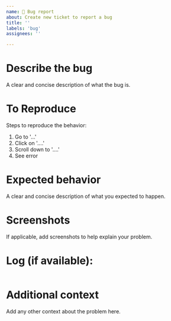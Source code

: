 ```yaml
---
name: 🐛 Bug report
about: Create new ticket to report a bug
title: ''
labels: 'bug'
assignees: ''

---
```


# Describe the bug
A clear and concise description of what the bug is.

# To Reproduce
Steps to reproduce the behavior:
1. Go to '...'
2. Click on '....'
3. Scroll down to '....'
4. See error

# Expected behavior

A clear and concise description of what you expected to happen.

# Screenshots
If applicable, add screenshots to help explain your problem.

# Log (if available):
```
```

# Additional context
Add any other context about the problem here.
